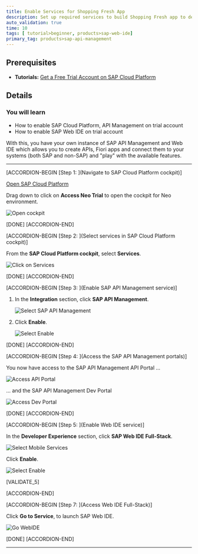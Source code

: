 ```yaml
---
title: Enable Services for Shopping Fresh App
description: Set up required services to build Shopping Fresh app to demonstrate SAP API Management and other technologies.
auto_validation: true
time: 10
tags: [ tutorial>beginner, products>sap-web-ide]
primary_tag: products>sap-api-management
---
```


## Prerequisites
- **Tutorials:** [Get a Free Trial Account on SAP Cloud Platform](https://developers.sap.com/tutorials/hcp-create-trial-account.html)

## Details
### You will learn
- How to enable SAP Cloud Platform, API Management on trial account
- How to enable SAP Web IDE on trial account


With this, you have your own instance of SAP API Management and Web IDE which allows you to create APIs, Fiori apps and connect them to your systems (both SAP and non-SAP) and "play" with the available features.

---

[ACCORDION-BEGIN [Step 1: ](Navigate to SAP Cloud Platform cockpit)]

[Open SAP Cloud Platform](https://cockpit.hanatrial.ondemand.com/)

Drag down to click on **Access Neo Trial** to open the cockpit for Neo environment.

![Open cockpit](01-Login-trial-account.png)

[DONE]
[ACCORDION-END]

[ACCORDION-BEGIN [Step 2: ](Select services in SAP Cloud Platform cockpit)]

From the **SAP Cloud Platform cockpit**, select **Services**.

![Click on Services](02-Navigate-to-services.png)



[DONE]
[ACCORDION-END]

[ACCORDION-BEGIN [Step 3: ](Enable SAP API Management service)]

1. In the **Integration** section, click **SAP API Management**.

    ![Select SAP API Management](03-click-apim-service.png)

2. Click  **Enable**.

    ![Select Enable](03-enableapim-service.png)

[DONE]
[ACCORDION-END]


[ACCORDION-BEGIN [Step 4: ](Access the SAP API Management portals)]

You now have access to the SAP API Management API Portal ...

![Access API Portal](04-access-api-portal.png)

... and the SAP API Management Dev Portal

![Access Dev Portal](05-access-developer-portal.png)

[DONE]
[ACCORDION-END]

[ACCORDION-BEGIN [Step 5: ](Enable Web IDE service)]

In the **Developer Experience** section, click  **SAP Web IDE Full-Stack**.

![Select Mobile Services](06-cp-apim-WebIDE-service.png)

Click  **Enable**.

![Select Enable](04-enableservice.png)

[VALIDATE_5]

[ACCORDION-END]

[ACCORDION-BEGIN [Step 7: ](Access Web IDE Full-Stack)]

Click **Go to Service**, to launch SAP Web IDE.

![Go WebIDE](07-cp-apim-go-mobile-service.png)

[DONE]
[ACCORDION-END]


---
